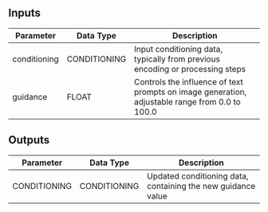 ## Inputs

| Parameter | Data Type | Description |
|----------------|-----------|-------------|
| conditioning | CONDITIONING | Input conditioning data, typically from previous encoding or processing steps |
| guidance | FLOAT | Controls the influence of text prompts on image generation, adjustable range from 0.0 to 100.0 |

## Outputs

| Parameter | Data Type | Description |
|----------------|-----------|-------------|
| CONDITIONING | CONDITIONING | Updated conditioning data, containing the new guidance value |
